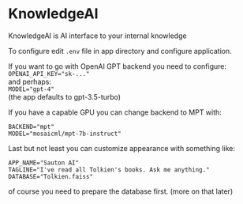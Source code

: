 # KnowledgeAI
KnowledgeAI is AI interface to your internal knowledge

To configure edit `.env` file in app directory and configure application.

If you want to go with OpenAI GPT backend you need to configure:</br>
`OPENAI_API_KEY="sk-..."`</br>
and perhaps:</br>
`MODEL="gpt-4"`</br>
(the app defaults to gpt-3.5-turbo)</br>


If you have a capable GPU you can change backend to MPT with:</br>
```
BACKEND="mpt"
MODEL="mosaicml/mpt-7b-instruct"
```

Last but not least you can customize appearance with something like:
```
APP_NAME="Sauton AI"
TAGLINE="I've read all Tolkien's books. Ask me anything."
DATABASE="Tolkien.faiss"
```
of course you need to prepare the database first. (more on that later)